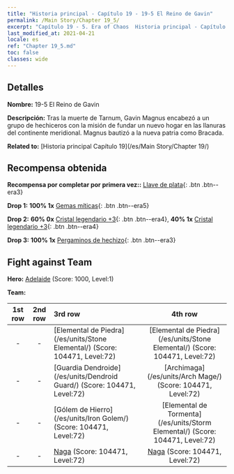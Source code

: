 ```yaml
---
title: "Historia principal - Capítulo 19 - 19-5 El Reino de Gavin"
permalink: /Main Story/Chapter 19_5/
excerpt: "Capítulo 19 - 5. Era of Chaos  Historia principal - Capítulo 19_5. 19-5 El Reino de Gavin"
last_modified_at: 2021-04-21
locale: es
ref: "Chapter 19_5.md"
toc: false
classes: wide
---
```


## Detalles

 **Nombre:** 19-5 El Reino de Gavin

 **Descripción:** Tras la muerte de Tarnum, Gavin Magnus encabezó a un grupo de hechiceros con la misión de fundar un nuevo hogar en las llanuras del continente meridional. Magnus bautizó a la nueva patria como Bracada.

 **Related to:** [Historia principal Capítulo 19](/es/Main Story/Chapter 19/)

## Recompensa obtenida

 **Recompensa por completar por primera vez::** [Llave de plata](/es/Items/con_693/){: .btn .btn--era3}

 **Drop 1:** **100% 1x** [Gemas míticas](/es/Items/mat_65/){: .btn .btn--era5}

 **Drop 2:** **60% 0x** [Cristal legendario +3](/es/Items/mat_59/){: .btn .btn--era4}, **40% 1x** [Cristal legendario +3](/es/Items/mat_59/){: .btn .btn--era4}

 **Drop 3:** **100% 1x** [Pergaminos de hechizo](/es/Items/con_694/){: .btn .btn--era3}


## Fight against Team
 **Hero:** [Adelaide](/es/heroes/Adelaide/) (Score: 1000, Level:1)

 **Team:**


  | 1st row | 2nd row | 3rd row | 4th row |
  |:----:|:----:|:----|:----:|
  | - | - | [Elemental de Piedra](/es/units/Stone Elemental/) (Score: 104471, Level:72)  | [Elemental de Piedra](/es/units/Stone Elemental/) (Score: 104471, Level:72)  |
  | - | - | [Guardia Dendroide](/es/units/Dendroid Guard/) (Score: 104471, Level:72)  | [Archimaga](/es/units/Arch Mage/) (Score: 104471, Level:72)  |
  | - | - | [Gólem de Hierro](/es/units/Iron Golem/) (Score: 104471, Level:72)  | [Elemental de Tormenta](/es/units/Storm Elemental/) (Score: 104471, Level:72)  |
  | - | - | [Naga](/es/units/Naga/) (Score: 104471, Level:72)  | [Naga](/es/units/Naga/) (Score: 104471, Level:72)  |


